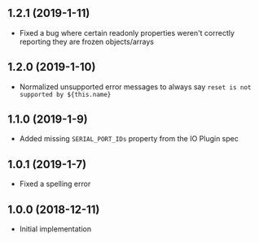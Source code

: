 ## 1.2.1 (2019-1-11)

- Fixed a bug where certain readonly properties weren't correctly reporting they are frozen objects/arrays

## 1.2.0 (2019-1-10)

- Normalized unsupported error messages to always say `reset is not supported by ${this.name}`

## 1.1.0 (2019-1-9)

- Added missing `SERIAL_PORT_IDs` property from the IO Plugin spec

## 1.0.1 (2019-1-7)

- Fixed a spelling error

## 1.0.0 (2018-12-11)

- Initial implementation
